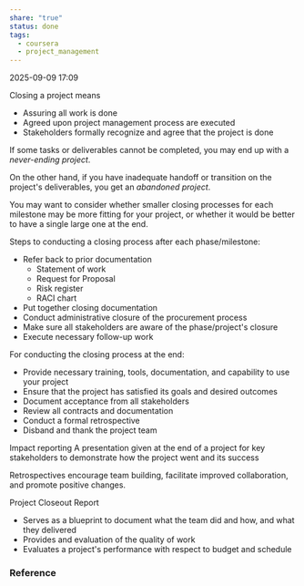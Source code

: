 ```yaml
---
share: "true"
status: done
tags:
  - coursera
  - project_management
---
```

2025-09-09 17:09

Closing a project means
- Assuring all work is done
- Agreed upon project management process are executed
- Stakeholders formally recognize and agree that the project is done

If some tasks or deliverables cannot be completed, you may end up with a *never-ending project*.

On the other hand, if you have inadequate handoff or transition on the project's deliverables, you get an *abandoned project*.

You may want to consider whether smaller closing processes for each milestone may be more fitting for your project, or whether it would be better to have a single large one at the end.

Steps to conducting a closing process after each phase/milestone:
- Refer back to prior documentation
	- Statement of work
	- Request for Proposal
	- Risk register
	- RACI chart
- Put together closing documentation
- Conduct administrative closure of the procurement process
- Make sure all stakeholders are aware of the phase/project's closure
- Execute necessary follow-up work

For conducting the closing process at the end:
- Provide necessary training, tools, documentation, and capability to use your project
- Ensure that the project has satisfied its goals and desired outcomes
- Document acceptance from all stakeholders
- Review all contracts and documentation
- Conduct a formal retrospective
- Disband and thank the project team

Impact reporting
	A presentation given at the end of a project for key stakeholders to demonstrate how the project went and its success

Retrospectives encourage team building, facilitate improved collaboration, and promote positive changes.

Project Closeout Report
 - Serves as a blueprint to document what the team did and how, and what they delivered
 - Provides and evaluation of the quality of work
 - Evaluates a project's performance with respect to budget and schedule



### Reference
